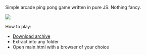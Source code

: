 Simple arcade ping pong game written in pure JS. Nothing fancy.

<img src="https://i.imgur.com/nwg3gNt.gif"/>

How to play:

- <a href="https://github.com/CherryPill/pongJS/archive/master.zip">Download archive</a>
- Extract into any folder
- Open main.html with a browser of your choice

